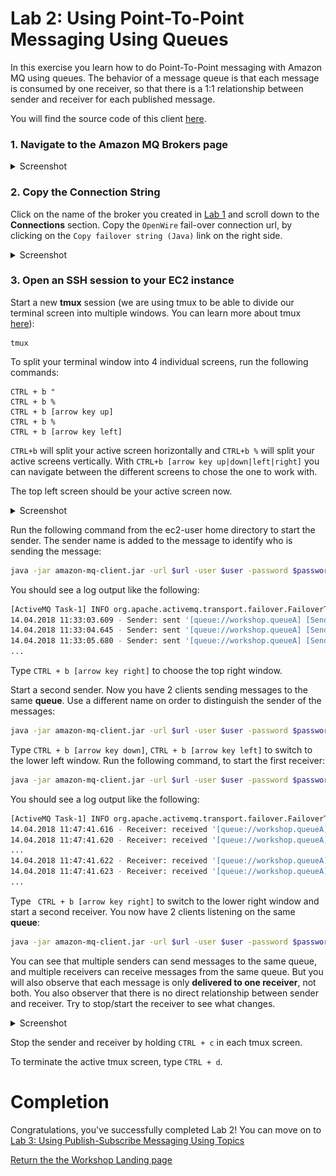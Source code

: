 # Lab 2: Using Point-To-Point Messaging Using Queues

In this exercise you learn how to do Point-To-Point messaging with Amazon MQ using queues. The behavior of a message queue is that each message is consumed by one receiver, so that there is a 1:1 relationship between sender and receiver for each published message.

You will find the source code of this client [here](/amazon-mq-client/src/main/java/com/aws/sample/amazonmq/AmazonMqClient.java).

### 1. Navigate to the Amazon MQ Brokers page

<details><summary>Screenshot</summary><p>

![Amazon MQ workshop Lab 2 step 1](/images/amazon-mq-broker-overview.png)

</p></details><p/>

### 2. Copy the Connection String

Click on the name of the broker you created in [Lab 1](/labs/lab-1.md) and scroll down to the **Connections** section. Copy the `OpenWire` fail-over connection url, by clicking on the `Copy failover string (Java)` link on the right side.

<details><summary>Screenshot</summary><p>

![Amazon MQ workshop Lab 2 step 2](/images/point-to-point-Step2.png)

</p></details><p/>

### 3. Open an SSH session to your EC2 instance

Start a new **tmux** session (we are using tmux to be able to divide our terminal screen into multiple windows. You can learn more about tmux [here](https://github.com/tmux/tmux/wiki)):

```
tmux
```

To split your terminal window into 4 individual screens, run the following commands:

```
CTRL + b "
CTRL + b %
CTRL + b [arrow key up]
CTRL + b %
CTRL + b [arrow key left]
```

`CTRL+b` will split your active screen horizontally and `CTRL+b %` will split your active screens vertically. With `CTRL+b [arrow key up|down|left|right]` you can navigate between the different screens to chose the one to work with.

The top left screen should be your active screen now.

<details><summary>Screenshot</summary><p>

![Amazon MQ workshop Lab 2 step 3](/images/tmux-session.png)

</p></details><p/>

Run the following command from the ec2-user home directory to start the sender. The sender name is added to the message to identify who is sending the message:

``` bash
java -jar amazon-mq-client.jar -url $url -user $user -password $password -mode sender -type queue -destination workshop.queueA -name Sender-1
```

You should see a log output like the following:

``` bash
[ActiveMQ Task-1] INFO org.apache.activemq.transport.failover.FailoverTransport - Successfully connected to ssl://b-4e4bfd69-7b83-4a27-9faf-4684cfa80443-1.mq.eu-central-1.amazonaws.com:61617
14.04.2018 11:33:03.609 - Sender: sent '[queue://workshop.queueA] [Sender-1] Message number 1'
14.04.2018 11:33:04.645 - Sender: sent '[queue://workshop.queueA] [Sender-1] Message number 2'
14.04.2018 11:33:05.680 - Sender: sent '[queue://workshop.queueA] [Sender-1] Message number 3'
...
```

Type `CTRL + b [arrow key right]` to choose the top right window. 

Start a second sender. Now you have 2 clients sending messages to the same **queue**. Use a different name on order to distinguish the sender of the messages:

``` bash
java -jar amazon-mq-client.jar -url $url -user $user -password $password -mode sender -type queue -destination workshop.queueA -name Sender-2
```

Type `CTRL + b [arrow key down]`, `CTRL + b [arrow key left]` to switch to the lower left window. Run the following command, to start the first receiver:

``` bash
java -jar amazon-mq-client.jar -url $url -user $user -password $password -mode receiver -type queue -destination workshop.queueA
```

You should see a log output like the following:

``` bash
[ActiveMQ Task-1] INFO org.apache.activemq.transport.failover.FailoverTransport - Successfully connected to ssl://b-4e4bfd69-7b83-4a27-9faf-4684cfa80443-1.mq.eu-central-1.amazonaws.com:61617
14.04.2018 11:47:41.616 - Receiver: received '[queue://workshop.queueA] [Sender-1] Message number 1'
14.04.2018 11:47:41.620 - Receiver: received '[queue://workshop.queueA] [Sender-1] Message number 2'
...
14.04.2018 11:47:41.622 - Receiver: received '[queue://workshop.queueA] [Sender-2] Message number 1'
14.04.2018 11:47:41.623 - Receiver: received '[queue://workshop.queueA] [Sender-2] Message number 2'
...
```

Type ` CTRL + b [arrow key right]` to switch to the lower right window and start a second receiver. You now have 2 clients listening on the same **queue**:

``` bash
java -jar amazon-mq-client.jar -url $url -user $user -password $password -mode receiver -type queue -destination workshop.queueA
```

You can see that multiple senders can send messages to the same queue, and multiple receivers can receive messages from the same queue. But you will also observe that each message is only **delivered to one receiver**, not both. You also observer that there is no direct relationship between sender and receiver. Try to stop/start the receiver to see what changes.

<details><summary>Screenshot</summary><p>

![Amazon MQ workshop Lab 2 step 7](/images/point-to-point-Step7.png)

</p></details><p/>

Stop the sender and receiver by holding `CTRL + c` in each tmux screen. 

To terminate the active tmux screen, type `CTRL + d`.

# Completion

Congratulations, you've successfully completed Lab 2! You can move on to [Lab 3: Using Publish-Subscribe Messaging Using Topics](/labs/lab-3.md)

[Return the the Workshop Landing page](/README.md)